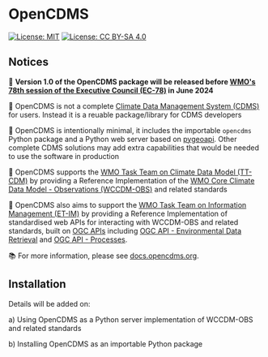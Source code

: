 # OpenCDMS

[![License: MIT](https://img.shields.io/badge/License-MIT-yellow.svg)](https://opensource.org/licenses/MIT) [![License: CC BY-SA 4.0](https://img.shields.io/badge/License-CC%20BY--SA%204.0-lightgrey.svg)](https://creativecommons.org/licenses/by-sa/4.0/)

## Notices

📌 **Version 1.0 of the OpenCDMS package will be released before [WMO's 78th session of the Executive Council (EC-78)](https://wmo.int/events/constituent-body/78th-session-of-executive-council-ec-78) in June 2024**

📌 OpenCDMS is not a complete [Climate Data Management System (CDMS)](https://library.wmo.int/index.php?lvl=notice_display&id=16300) for users. Instead it is a reuable package/library for CDMS developers

📌 OpenCDMS is intentionally minimal, it includes the importable `opencdms` Python package and a Python web server based on [pygeoapi](http://pygeoapo.io). Other complete CDMS solutions may add extra capabilities that would be needed to use the software in production

📌 OpenCDMS supports the [WMO Task Team on Climate Data Model (TT-CDM)](https://community.wmo.int/en/governance/commission-membership/commission-observation-infrastructure-and-information-systems-infcom/standing-committee-information-management-and-technology-sc-imt/expert-team-metadata-standards-et-metadata/task-team-climate-data-model-tt-cdm) by providing a Reference Implementation of the [WMO Core Climate Data Model - Observations (WCCDM-OBS)](https://meetings.wmo.int/INFCOM-3/_layouts/15/WopiFrame.aspx?sourcedoc=%7B3A36E4BF-D1B5-4CDC-BF80-89359C115420%7D&file=INFCOM-3-INF08-3(6a)-EXPERIMENTAL-CLIMATE-DATA-MODEL_en.docx) and related standards

📌 OpenCDMS also aims to support the [WMO Task Team on Information Management (ET-IM)](https://community.wmo.int/en/governance/commission-membership/commission-observation-infrastructure-and-information-systems-infcom/standing-committee-information-management-and-technology-sc-imt/expert-team-information-management-et-im) by providing a Reference Implementation of standardised web APIs for interacting with WCCDM-OBS and related standards, built on [OGC APIs](https://ogcapi.ogc.org) including [OGC API - Environmental Data Retrieval](https://ogcapi.ogc.org/edr/) and [OGC API - Processes](https://ogcapi.ogc.org/processes/).

📚 For more information, please see [docs.opencdms.org](https://docs.opencdms.org).


## Installation

Details will be added on:

a) Using OpenCDMS as a Python server implementation of WCCDM-OBS and related standards

b) Installing OpenCDMS as an importable Python package
